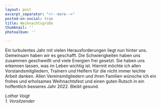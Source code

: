 ```yaml
---
layout: post
excerpt_separator: "<!--more-->"
posted-on-social: true
title: Weihnachtsgrüße
thumbnail: ''
photoalbum: ''

---
```

Ein turbulentes Jahr mit vielen Herausforderungen liegt nun hinter uns. Gemeinsam haben wir es geschafft. Die Schwierigkeiten haben uns zusammen geschweißt und viele Energien frei gesetzt. Sie haben uns erkennen lassen, was im Leben wichtig ist. Hiermit möchte ich allen Vorstandsmitgliedern, Trainern und Helfern für die nicht immer leichte Arbeit danken. Allen Vereinsmitgliedern und ihren Familien wünsche ich ein frohes und erholsames Weihnachtsfest und einen guten Rutsch in ein hoffentlich besseres Jahr 2022. Bleibt gesund.

_Lothar Voigt  
1\. Vorsitzender_
